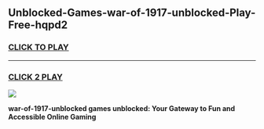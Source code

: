 
## Unblocked-Games-war-of-1917-unblocked-Play-Free-hqpd2
<h3>
<a href="https://premium76.site?title=war-of-1917-unblocked&ref=18A1">CLICK TO PLAY</a></h3>
<hr>

<h3>
<a href="https://premium76.site?title=war-of-1917-unblocked&ref=18A1">CLICK 2 PLAY</a>
  
</h3>

<a href="https://premium76.site?title=war-of-1917-unblocked&ref=18A1"><img src="https://clearcache.store/games.png"></a>


**war-of-1917-unblocked games unblocked: Your Gateway to Fun and Accessible Online Gaming**
